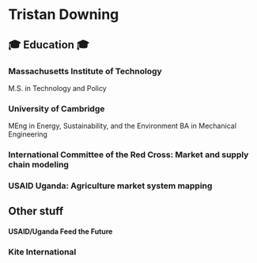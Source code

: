 # Tristan Downing

## 🎓 Education 🎓

### Massachusetts Institute of Technology 
M.S. in Technology and Policy

### University of Cambridge
MEng in Energy, Sustainability, and the Environment
BA in Mechanical Engineering

### International Committee of the Red Cross: Market and supply chain modeling

### USAID Uganda: Agriculture market system mapping

## Other stuff

#### USAID/Uganda Feed the Future

### Kite International

